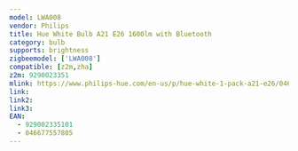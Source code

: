```yaml
---
model: LWA008
vendor: Philips
title: Hue White Bulb A21 E26 1600lm with Bluetooth
category: bulb
supports: brightness
zigbeemodel: ['LWA008']
compatible: [z2m,zha]
z2m: 9290023351
mlink: https://www.philips-hue.com/en-us/p/hue-white-1-pack-a21-e26/046677557805
link:  
link2: 
link3: 
EAN:
  - 929002335101
  - 046677557805
---
```

